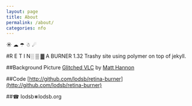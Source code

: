 ```yaml
---
layout: page
title: About
permalink: /about/
categories: nfo
---
```


☀	☁	☂	☃	☄

#R E T I N░ ▒ ▓ A BURNER 1.32
Trashy site using polymer on top of jekyll.

##Background Picture
[Glitched VLC](https://flic.kr/p/84AUPV) by [Matt Hannon](https://www.flickr.com/photos/matthannon/)

##Code
[http://github.com/lodsb/retina-burner](http://github.com/lodsb/retina-burner)




##☎ lodsb⋇lodsb.org
